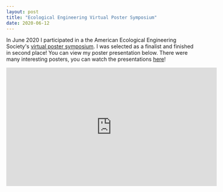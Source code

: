 ```yaml
---
layout: post
title: "Ecological Engineering Virtual Poster Symposium"
date: 2020-06-12
---
```


In June 2020 I participated in a the American Ecological Engineering Society's [virtual poster symposium](https://2020aeesposters.com/). I was selected as a finalist and finished in second place! You can view my poster presentation below. There were many interesting posters, you can watch the presentations [here](https://2020aeesposters.com/)!

<iframe width="560" height="315" src="https://videopress.com/embed/ymIfAy8G" frameborder="0" allowfullscreen></iframe>
<script src="https://videopress.com/videopress-iframe.js"></script>
